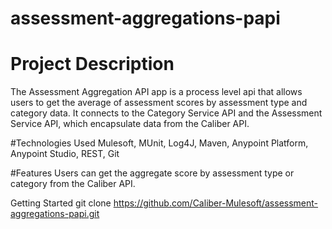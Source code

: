 # assessment-aggregations-papi

# Project Description
The Assessment Aggregation API app is a process level api that allows users to get the average of assessment scores by assessment type and category data. It connects to the Category Service API and the Assessment Service API, which encapsulate data from the Caliber API.

#Technologies Used
Mulesoft, MUnit, Log4J, Maven, Anypoint Platform, Anypoint Studio, REST, Git

#Features
Users can get the aggregate score by assessment type or category from the Caliber API.

Getting Started
git clone https://github.com/Caliber-Mulesoft/assessment-aggregations-papi.git
